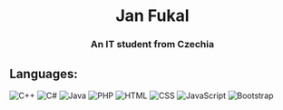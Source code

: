 <h1 align="center">Jan Fukal</h1>
<h3 align="center">An IT student from Czechia</h3>
<h2>Languages:</h2>
<p>
    <img src="https://img.shields.io/badge/C++-%2300599C.svg?logo=c%2B%2B&logoColor=white" alt="C++">
    <img src="https://custom-icon-badges.demolab.com/badge/C%23-%23239120.svg?logo=cshrp&logoColor=white" alt="C#">
    <img src="https://img.shields.io/badge/Java-%23ED8B00.svg?logo=openjdk&logoColor=white" alt="Java">
    <img src="https://img.shields.io/badge/php-%23777BB4.svg?&logo=php&logoColor=white" alt="PHP">
    <img src="https://img.shields.io/badge/HTML-%23E34F26.svg?logo=html5&logoColor=white" alt="HTML">
    <img src="https://img.shields.io/badge/CSS-1572B6?logo=css3&logoColor=fff" alt="CSS">
    <img src="https://img.shields.io/badge/JavaScript-F7DF1E?logo=javascript&logoColor=000" alt="JavaScript">
    <img src="https://img.shields.io/badge/Bootstrap-7952B3?logo=bootstrap&logoColor=fff" alt="Bootstrap">
</p>

